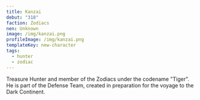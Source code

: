 ```yaml
---
title: Kanzai
debut: "318"
faction: Zodiacs
nen: Unknown
image: /img/kanzai.png
profileImage: /img/kanzai.png
templateKey: new-character
tags:
  - hunter
  - zodiac
---
```


Treasure Hunter and member of the Zodiacs under the codename "Tiger". He is part of the Defense Team, created in preparation for the voyage to the Dark Continent.
